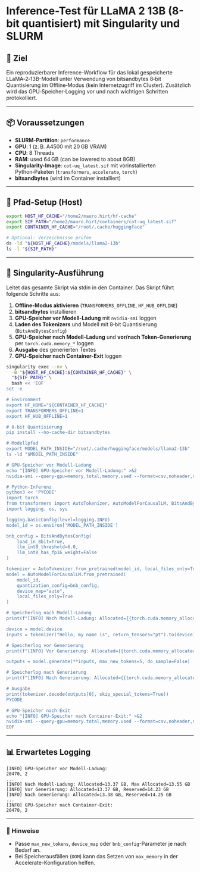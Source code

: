 # Inference-Test für LLaMA 2 13B (8-bit quantisiert) mit Singularity und SLURM

## 🎯 Ziel

Ein reproduzierbarer Inference-Workflow für das lokal gespeicherte LLaMA‑2‑13B-Modell unter Verwendung von bitsandbytes 8‑bit Quantisierung im Offline‑Modus (kein Internetzugriff im Cluster). Zusätzlich wird das GPU‑Speicher‑Logging vor und nach wichtigen Schritten protokolliert.

---

## 📦 Voraussetzungen

* **SLURM-Partition**: `performance`
* **GPU**: 1 (z. B. A4500 mit 20 GB VRAM)
* **CPU**: 8 Threads
* **RAM**: used 64 GB (can be lowered to about 8GB)
* **Singularity-Image**: `cot-uq_latest.sif` mit vorinstallierten Python‑Paketen (`transformers`, `accelerate`, `torch`)
* **bitsandbytes** (wird im Container installiert)

---

## 🔧 Pfad-Setup (Host)

```bash
export HOST_HF_CACHE="/home2/mauro.hirt/hf-cache"
export SIF_PATH="/home2/mauro.hirt/containers/cot-uq_latest.sif"
export CONTAINER_HF_CACHE="/root/.cache/huggingface"

# Optional: Verzeichnisse prüfen
ds -ld "${HOST_HF_CACHE}/models/llama2-13b"
ls -l "${SIF_PATH}"
```

---

## 🚀 Singularity-Ausführung

Leitet das gesamte Skript via stdin in den Container. Das Skript führt folgende Schritte aus:

1. **Offline-Modus aktivieren** (`TRANSFORMERS_OFFLINE`, `HF_HUB_OFFLINE`)
2. **bitsandbytes** installieren
3. **GPU‑Speicher vor Modell-Ladung** mit `nvidia-smi` loggen
4. **Laden des Tokenizers** und Modell mit 8‑bit Quantisierung (`BitsAndBytesConfig`)
5. **GPU-Speicher nach Modell-Ladung** und **vor/nach Token-Generierung** per `torch.cuda.memory_*` loggen
6. **Ausgabe** des generierten Textes
7. **GPU‑Speicher nach Container-Exit** loggen

```bash
singularity exec --nv \
  -B "${HOST_HF_CACHE}:${CONTAINER_HF_CACHE}" \
  "${SIF_PATH}" \
  bash << 'EOF'
set -e

# Environment
export HF_HOME="${CONTAINER_HF_CACHE}"
export TRANSFORMERS_OFFLINE=1
export HF_HUB_OFFLINE=1

# 8-bit Quantisierung
pip install --no-cache-dir bitsandbytes

# Modellpfad
export MODEL_PATH_INSIDE="/root/.cache/huggingface/models/llama2-13b"
ls -ld "$MODEL_PATH_INSIDE"

# GPU-Speicher vor Modell-Ladung
echo "[INFO] GPU-Speicher vor Modell-Ladung:" >&2
nvidia-smi --query-gpu=memory.total,memory.used --format=csv,noheader,nounits >&2

# Python-Inferenz
python3 << 'PYCODE'
import torch
from transformers import AutoTokenizer, AutoModelForCausalLM, BitsAndBytesConfig
import logging, os, sys

logging.basicConfig(level=logging.INFO)
model_id = os.environ['MODEL_PATH_INSIDE']

bnb_config = BitsAndBytesConfig(
    load_in_8bit=True,
    llm_int8_threshold=6.0,
    llm_int8_has_fp16_weight=False
)

tokenizer = AutoTokenizer.from_pretrained(model_id, local_files_only=True)
model = AutoModelForCausalLM.from_pretrained(
    model_id,
    quantization_config=bnb_config,
    device_map="auto",
    local_files_only=True
)

# Speicherlog nach Modell-Ladung
print(f"[INFO] Nach Modell-Ladung: Allocated={{torch.cuda.memory_allocated()/1e9:.2f}} GB, Max Allocated={{torch.cuda.max_memory_allocated()/1e9:.2f}} GB", file=sys.stderr)

device = model.device
inputs = tokenizer("Hello, my name is", return_tensors="pt").to(device)

# Speicherlog vor Generierung
print(f"[INFO] Vor Generierung: Allocated={{torch.cuda.memory_allocated()/1e9:.2f}} GB, Reserved={{torch.cuda.memory_reserved()/1e9:.2f}} GB", file=sys.stderr)

outputs = model.generate(**inputs, max_new_tokens=5, do_sample=False)

# Speicherlog nach Generierung
print(f"[INFO] Nach Generierung: Allocated={{torch.cuda.memory_allocated()/1e9:.2f}} GB, Reserved={{torch.cuda.memory_reserved()/1e9:.2f}} GB", file=sys.stderr)

# Ausgabe
print(tokenizer.decode(outputs[0], skip_special_tokens=True))
PYCODE

# GPU-Speicher nach Exit
echo "[INFO] GPU-Speicher nach Container-Exit:" >&2
nvidia-smi --query-gpu=memory.total,memory.used --format=csv,noheader,nounits >&2
EOF
```

---

## 📊 Erwartetes Logging

```text
[INFO] GPU-Speicher vor Modell-Ladung:
20470, 2
...
[INFO] Nach Modell-Ladung: Allocated=13.37 GB, Max Allocated=13.55 GB
[INFO] Vor Generierung: Allocated=13.37 GB, Reserved=14.23 GB
[INFO] Nach Generierung: Allocated=13.38 GB, Reserved=14.25 GB
...
[INFO] GPU-Speicher nach Container-Exit:
20470, 2
```

---

### 🚩 Hinweise

* Passe `max_new_tokens`, `device_map` oder `bnb_config`-Parameter je nach Bedarf an.
* Bei Speicherausfällen (`OOM`) kann das Setzen von `max_memory` in der Accelerate-Konfiguration helfen.
